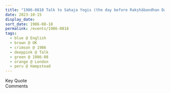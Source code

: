 ```yaml
---
title: "1986-0818 Talk to Sahaja Yogis (the day before Rakṣhābandhan Day), Room, Āśhram, Hampstead, London, UK"
date: 2023-10-15
display_date: 
sort_date: 1986-08-18
permalink: /events/1986-0818
tags:
  - blue @ English
  - brown @ UK
  - crimson @ 1986
  - deeppink @ Talk
  - green @ 1986-08
  - orange @ London
  - peru @ Hampstead
---
```


<wave-list>
  <list-title color="green" width="75">Key Quote</list-title>
  <list-item color="BlanchedAlmond"  width="200"></list-item>
  <list-item color="Lavender"></list-item>
  <list-item color="BlanchedAlmond"></list-item>
</wave-list>

<br>

<wave-list>
  <list-title color="green" width="75">Comments</list-title>
  <list-item color="BlanchedAlmond"  width="200"></list-item>
  <list-item color="Lavender"></list-item>
  <list-item color="BlanchedAlmond"></list-item>
</wave-list>